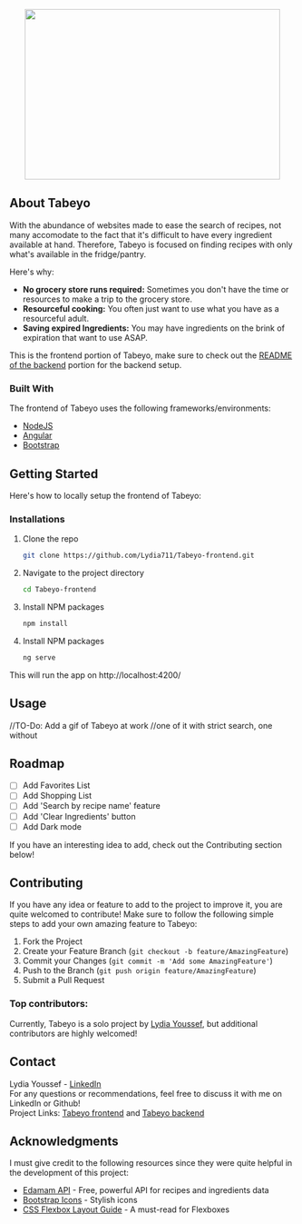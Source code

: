 
<p align="center">
  <img src="https://github.com/Lydia711/Tabeyo-frontend/blob/main/src/assets/images/tabeyoLogo.png" style="width:450px;height:300px;">
</p>

## About Tabeyo

With the abundance of websites made to ease the search of recipes, not many accomodate to the fact that it's difficult to have every ingredient available at hand. Therefore, Tabeyo is focused on finding recipes with only what's available in the fridge/pantry.

Here's why:
* **No grocery store runs required:** Sometimes you don't have the time or resources to make a trip to the grocery store.
* **Resourceful cooking:** You often just want to use what you have as a resourceful adult.
* **Saving expired Ingredients:** You may have ingredients on the brink of expiration that want to use ASAP.

This is the frontend portion of Tabeyo, make sure to check out the [README of the backend](https://github.com/Lydia711/Tabeyo-backend) portion for the backend setup.





### Built With

The frontend of Tabeyo uses the following frameworks/environments:

* [NodeJS](https://nodejs.org/en)
* [Angular](https://angular.dev/)
* [Bootstrap](https://getbootstrap.com/)


## Getting Started

Here's how to locally setup the frontend of Tabeyo:

### Installations
1. Clone the repo
   ```sh
   git clone https://github.com/Lydia711/Tabeyo-frontend.git
   ```
2. Navigate to the project directory
   ```sh
   cd Tabeyo-frontend
   ```
3. Install NPM packages
   ```sh
   npm install
   ```
4. Install NPM packages
   ```sh
   ng serve
   ```
This will run the app on http://localhost:4200/

## Usage


//TO-Do: Add a gif of Tabeyo at work
//one of it with strict search, one without


## Roadmap

- [ ] Add Favorites List
- [ ] Add Shopping List
- [ ] Add 'Search by recipe name' feature
- [ ] Add 'Clear Ingredients' button
- [ ] Add Dark mode

If you have an interesting idea to add, check out the Contributing section below!

## Contributing

If you have any idea or feature to add to the project to improve it, you are quite welcomed to contribute!
Make sure to follow the following simple steps to add your own amazing feature to Tabeyo:

1. Fork the Project
2. Create your Feature Branch (`git checkout -b feature/AmazingFeature`)
3. Commit your Changes (`git commit -m 'Add some AmazingFeature'`)
4. Push to the Branch (`git push origin feature/AmazingFeature`)
5. Submit a Pull Request

### Top contributors:

Currently, Tabeyo is a solo project by [Lydia Youssef](https://github.com/Lydia711), but additional contributors are highly welcomed!

## Contact

Lydia Youssef - [LinkedIn](https://www.linkedin.com/in/lydia-youssef-4b5831176/)\
For any questions or recommendations, feel free to discuss it with me on LinkedIn or Github!\
Project Links: [Tabeyo frontend](https://github.com/Lydia711/Tabeyo-frontend) and [Tabeyo backend](https://github.com/Lydia711/Tabeyo-backend)


## Acknowledgments

I must give credit to the following resources since they were quite helpful in the development of this project:

* [Edamam API](https://developer.edamam.com/edamam-recipe-api) - Free, powerful API for recipes and ingredients data
* [Bootstrap Icons](https://icons.getbootstrap.com/) - Stylish icons
* [CSS Flexbox Layout Guide](https://css-tricks.com/snippets/css/a-guide-to-flexbox/) - A must-read for Flexboxes

